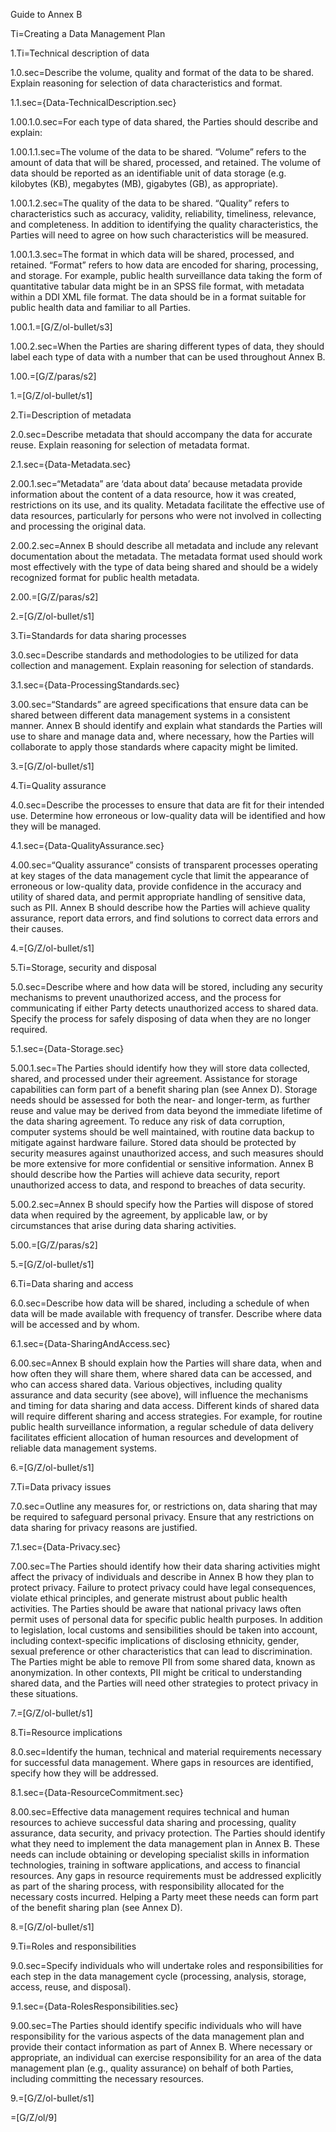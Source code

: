 Guide to Annex B

Ti=Creating a Data Management Plan

1.Ti=Technical description of data

1.0.sec=Describe the volume, quality and format of the data to be shared. Explain reasoning for selection of data characteristics and format.

1.1.sec={Data-TechnicalDescription.sec}

1.00.1.0.sec=For each type of data shared, the Parties should describe and explain:

1.00.1.1.sec=The volume of the data to be shared. “Volume” refers to the amount of data that will be shared, processed, and retained. The volume of data should be reported as an identifiable unit of data storage (e.g. kilobytes (KB), megabytes (MB), gigabytes (GB), as appropriate). 

1.00.1.2.sec=The quality of the data to be shared. “Quality” refers to characteristics such as accuracy, validity, reliability, timeliness, relevance, and completeness. In addition to identifying the quality characteristics, the Parties will need to agree on how such characteristics will be measured.

1.00.1.3.sec=The format in which data will be shared, processed, and retained. “Format” refers to how data are encoded for sharing, processing, and storage. For example, public health surveillance data taking the form of quantitative tabular data might be in an SPSS file format, with metadata within a DDI XML file format. The data should be in a format suitable for public health data and familiar to all Parties. 

1.00.1.=[G/Z/ol-bullet/s3]

1.00.2.sec=When the Parties are sharing different types of data, they should label each type of data with a number that can be used throughout Annex B.
	
1.00.=[G/Z/paras/s2]

1.=[G/Z/ol-bullet/s1]

2.Ti=Description of metadata

2.0.sec=Describe metadata that should accompany the data for accurate reuse. Explain reasoning for selection of metadata format.

2.1.sec={Data-Metadata.sec}

2.00.1.sec=“Metadata” are ‘data about data’ because metadata provide information about the content of a data resource, how it was created, restrictions on its use, and its quality. Metadata facilitate the effective use of data resources, particularly for persons who were not involved in collecting and processing the original data.

2.00.2.sec=Annex B should describe all metadata and include any relevant documentation about the metadata. The metadata format used should work most effectively with the type of data being shared and should be a widely recognized format for public health metadata.

2.00.=[G/Z/paras/s2]

2.=[G/Z/ol-bullet/s1]

3.Ti=Standards for data sharing processes

3.0.sec=Describe standards and methodologies to be utilized for data collection and management. Explain reasoning for selection of standards.

3.1.sec={Data-ProcessingStandards.sec}

3.00.sec=“Standards” are agreed specifications that ensure data can be shared between different data management systems in a consistent manner. Annex B should identify and explain what standards the Parties will use to share and manage data and, where necessary, how the Parties will collaborate to apply those standards where capacity might be limited. 

3.=[G/Z/ol-bullet/s1]

4.Ti=Quality assurance

4.0.sec=Describe the processes to ensure that data are fit for their intended use. Determine how erroneous or low-quality data will be identified and how they will be managed.

4.1.sec={Data-QualityAssurance.sec}

4.00.sec=“Quality assurance” consists of transparent processes operating at key stages of the data management cycle that limit the appearance of erroneous or low-quality data, provide confidence in the accuracy and utility of shared data, and permit appropriate handling of sensitive data, such as PII. Annex B should describe how the Parties will achieve quality assurance, report data errors, and find solutions to correct data errors and their causes.

4.=[G/Z/ol-bullet/s1]

5.Ti=Storage, security and disposal

5.0.sec=Describe where and how data will be stored, including any security mechanisms to prevent unauthorized access, and the process for communicating if either Party detects unauthorized access to shared data. Specify the process for safely disposing of data when they are no longer required.

5.1.sec={Data-Storage.sec}

5.00.1.sec=The Parties should identify how they will store data collected, shared, and processed under their agreement. Assistance for storage capabilities can form part of a benefit sharing plan (see Annex D). Storage needs should be assessed for both the near- and longer-term, as further reuse and value may be derived from data beyond the immediate lifetime of the data sharing agreement. To reduce any risk of data corruption, computer systems should be well maintained, with routine data backup to mitigate against hardware failure. Stored data should be protected by security measures against unauthorized access, and such measures should be more extensive for more confidential or sensitive information.  Annex B should describe how the Parties will achieve data security, report unauthorized access to data, and respond to breaches of data security.

5.00.2.sec=Annex B should specify how the Parties will dispose of stored data when required by the agreement, by applicable law, or by circumstances that arise during data sharing activities.

5.00.=[G/Z/paras/s2]

5.=[G/Z/ol-bullet/s1]

6.Ti=Data sharing and access

6.0.sec=Describe how data will be shared, including a schedule of when data will be made available with frequency of transfer. Describe where data will be accessed and by whom.

6.1.sec={Data-SharingAndAccess.sec}

6.00.sec=Annex B should explain how the Parties will share data, when and how often they will share them, where shared data can be accessed, and who can access shared data. Various objectives, including quality assurance and data security (see above), will influence the mechanisms and timing for data sharing and data access. Different kinds of shared data will require different sharing and access strategies. For example, for routine public health surveillance information, a regular schedule of data delivery facilitates efficient allocation of human resources and development of reliable data management systems.

6.=[G/Z/ol-bullet/s1]

7.Ti=Data privacy issues

7.0.sec=Outline any measures for, or restrictions on, data sharing that may be required to safeguard personal privacy. Ensure that any restrictions on data sharing for privacy reasons are justified.

7.1.sec={Data-Privacy.sec}

7.00.sec=The Parties should identify how their data sharing activities might affect the privacy of individuals and describe in Annex B how they plan to protect privacy. Failure to protect privacy could have legal consequences, violate ethical principles, and generate mistrust about public health activities. The Parties should be aware that national privacy laws often permit uses of personal data for specific public health purposes. In addition to legislation, local customs and sensibilities should be taken into account, including context-specific implications of disclosing ethnicity, gender, sexual preference or other characteristics that can lead to discrimination. The Parties might be able to remove PII from some shared data, known as anonymization. In other contexts, PII might be critical to understanding shared data, and the Parties will need other strategies to protect privacy in these situations. 

7.=[G/Z/ol-bullet/s1]

8.Ti=Resource implications

8.0.sec=Identify the human, technical and material requirements necessary for successful data management. Where gaps in resources are identified, specify how they will be addressed.

8.1.sec={Data-ResourceCommitment.sec}

8.00.sec=Effective data management requires technical and human resources to achieve successful data sharing and processing, quality assurance, data security, and privacy protection. The Parties should identify what they need to implement the data management plan in Annex B. These needs can include obtaining or developing specialist skills in information technologies, training in software applications, and access to financial resources. Any gaps in resource requirements must be addressed explicitly as part of the sharing process, with responsibility allocated for the necessary costs incurred. Helping a Party meet these needs can form part of the benefit sharing plan (see Annex D).

8.=[G/Z/ol-bullet/s1]

9.Ti=Roles and responsibilities

9.0.sec=Specify individuals who will undertake roles and responsibilities for each step in the data management cycle (processing, analysis, storage, access, reuse, and disposal).

9.1.sec={Data-RolesResponsibilities.sec}

9.00.sec=The Parties should identify specific individuals who will have responsibility for the various aspects of the data management plan and provide their contact information as part of Annex B. Where necessary or appropriate, an individual can exercise responsibility for an area of the data management plan (e.g., quality assurance) on behalf of both Parties, including committing the necessary resources.

9.=[G/Z/ol-bullet/s1]

=[G/Z/ol/9]
